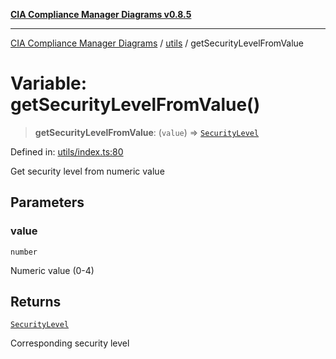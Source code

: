 [**CIA Compliance Manager Diagrams v0.8.5**](../../README.md)

***

[CIA Compliance Manager Diagrams](../../modules.md) / [utils](../README.md) / getSecurityLevelFromValue

# Variable: getSecurityLevelFromValue()

> **getSecurityLevelFromValue**: (`value`) => [`SecurityLevel`](../../index/type-aliases/SecurityLevel.md)

Defined in: [utils/index.ts:80](https://github.com/Hack23/cia-compliance-manager/blob/b7c3bc9644fb5b9d82b5b184ba290206da25104b/src/utils/index.ts#L80)

Get security level from numeric value

## Parameters

### value

`number`

Numeric value (0-4)

## Returns

[`SecurityLevel`](../../index/type-aliases/SecurityLevel.md)

Corresponding security level
